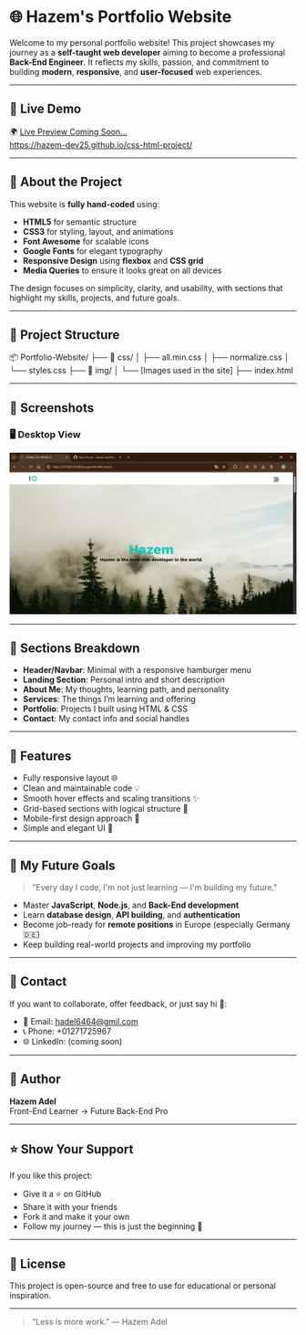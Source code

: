 # 🌐 Hazem's Portfolio Website

Welcome to my personal portfolio website! This project showcases my journey as a **self-taught web developer** aiming to become a professional **Back-End Engineer**. It reflects my skills, passion, and commitment to building **modern**, **responsive**, and **user-focused** web experiences.

---

## 🚀 Live Demo

🌍 [Live Preview Coming Soon...](#)  
https://hazem-dev25.github.io/css-html-project/

---

## 🧠 About the Project

This website is **fully hand-coded** using:

- **HTML5** for semantic structure
- **CSS3** for styling, layout, and animations
- **Font Awesome** for scalable icons
- **Google Fonts** for elegant typography
- **Responsive Design** using **flexbox** and **CSS grid**
- **Media Queries** to ensure it looks great on all devices

The design focuses on simplicity, clarity, and usability, with sections that highlight my skills, projects, and future goals.

---

## 📁 Project Structure


📦 Portfolio-Website/
├── 📁 css/
│ ├── all.min.css
│ ├── normalize.css
│ └── styles.css
├── 📁 img/
│ └── [Images used in the site]
├── index.html


---

## 📸 Screenshots

### 🖥️ Desktop View
![Desktop Screenshot](./img/screenshot-desktop.png)


---

## 📌 Sections Breakdown

- **Header/Navbar**: Minimal with a responsive hamburger menu
- **Landing Section**: Personal intro and short description
- **About Me**: My thoughts, learning path, and personality
- **Services**: The things I’m learning and offering
- **Portfolio**: Projects I built using HTML & CSS
- **Contact**: My contact info and social handles

---

## 💎 Features

- Fully responsive layout 🌐  
- Clean and maintainable code 💡  
- Smooth hover effects and scaling transitions ✨  
- Grid-based sections with logical structure 🧱  
- Mobile-first design approach 📱  
- Simple and elegant UI 🎨

---

## 🎯 My Future Goals

> "Every day I code, I'm not just learning — I'm building my future."

- Master **JavaScript**, **Node.js**, and **Back-End development**
- Learn **database design**, **API building**, and **authentication**
- Become job-ready for **remote positions** in Europe (especially Germany 🇩🇪)
- Keep building real-world projects and improving my portfolio

---

## 🤝 Contact

If you want to collaborate, offer feedback, or just say hi 👋:

- 📧 Email: hadel6464@gmil.com  
- 📞 Phone: +01271725967  
- 🌐 LinkedIn: (coming soon)

---

## 🧠 Author

**Hazem Adel**  
Front-End Learner → Future Back-End Pro  

---

## ⭐️ Show Your Support

If you like this project:

- Give it a ⭐️ on GitHub  
- Share it with your friends  
- Fork it and make it your own  
- Follow my journey — this is just the beginning 🚀

---

## 📝 License

This project is open-source and free to use for educational or personal inspiration.

---

> “Less is more work.” — Hazem Adel
